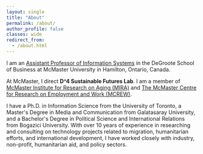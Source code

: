 ```yaml
---
layout: single
title: "About"
permalink: /about/
author_profile: false
classes: wide
redirect_from: 
  - /about.html
---
```


I am an [Assistant Professor of Information Systems](https://degroote.mcmaster.ca/profiles/ekmekcic/) in the DeGroote School of Business at McMaster University in Hamilton, Ontario, Canada. 

At McMaster, I direct **D^4 Sustainable Futures Lab**. I am a member of [McMaster Institute for Research on Aging (MIRA)](https://mira.mcmaster.ca/our-faculty/cansu-ekmekcioglu/) and [The McMaster Centre for Research on Employment and Work (MCREW)](https://mcrew.ca/).


I have a Ph.D. in Information Science from the University of Toronto, a Master's Degree in Media and Communication from Galatasaray University, and a Bachelor's Degree in Political Science and International Relations from Bogazici University. With over 10 years of experience in researching and consulting on technology projects related to migration, humanitarian efforts, and international development, I have worked closely with industry, non-profit, humanitarian aid, and policy sectors.
